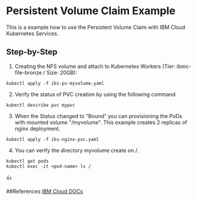 # Persistent Volume Claim Example

This is a example how to use the Persistent Volume Claim with IBM Cloud Kubernetes Services.

## Step-by-Step
1) Creating the NFS volume and attach to Kubernetes Workers (Tier: ibmc-file-bronze / Size: 20GB):

``` console
kubectl apply -f iks-pv-myvolume.yaml
```

2) Verify the status of PVC creation by using the following command.

``` console
kubectl describe pvc mypvc
```

3) When the Status changed to "Bound" you can provisioning the PoDs with mounted volume "/myvolume". This example creates 2 replicas of nginx deployment.

``` console
kubectl apply -f iks-nginx-pvc.yaml
```

4) You can verify the directory myvolume create on /. 
``` console
kubectl get pods
kubectl exec -it <pod-name> ls /
```

:+1:

##References
[IBM Cloud DOCs](https://console.bluemix.net/docs/containers/cs_storage.html#create)
